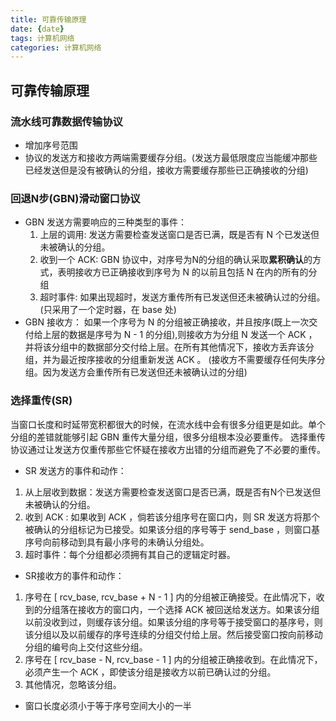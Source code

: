 ```yaml
---
title: 可靠传输原理
date: {date}
tags: 计算机网络
categories: 计算机网络
---
```

## 可靠传输原理

### 流水线可靠数据传输协议

- 增加序号范围
- 协议的发送方和接收方两端需要缓存分组。(发送方最低限度应当能缓冲那些已经发送但是没有被确认的分组，接收方需要缓存那些已正确接收的分组)

### 回退N步(GBN)滑动窗口协议

- GBN 发送方需要响应的三种类型的事件：
  1. 上层的调用: 发送方需要检查发送窗口是否已满，既是否有 N 个已发送但未被确认的分组。
  2. 收到一个 ACK: GBN 协议中，对序号为N的分组的确认采取**累积确认**的方式，表明接收方已正确接收到序号为 N 的以前且包括 N 在内的所有的分组
  3. 超时事件: 如果出现超时，发送方重传所有已发送但还未被确认过的分组。(只采用了一个定时器，在 base 处)
- GBN 接收方：
  如果一个序号为 N 的分组被正确接收，并且按序(既上一次交付给上层的数据是序号为 N - 1 的分组),则接收方为分组 N 发送一个 ACK ，并将该分组中的数据部分交付给上层。在所有其他情况下，接收方丢弃该分组，并为最近按序接收的分组重新发送 ACK 。
  (接收方不需要缓存任何失序分组。因为发送方会重传所有已发送但还未被确认过的分组)

### 选择重传(SR)

当窗口长度和时延带宽积都很大的时候，在流水线中会有很多分组更是如此。单个分组的差错就能够引起 GBN 重传大量分组，很多分组根本没必要重传。
选择重传协议通过让发送方仅重传那些它怀疑在接收方出错的分组而避免了不必要的重传。

- SR 发送方的事件和动作：

1. 从上层收到数据：发送方需要检查发送窗口是否已满，既是否有N个已发送但未被确认的分组。
2. 收到 ACK : 如果收到 ACK ，倘若该分组序号在窗口内，则 SR 发送方将那个被确认的分组标记为已接受。如果该分组的序号等于 send_base ，则窗口基序号向前移动到具有最小序号的未确认分组处。
3. 超时事件：每个分组都必须拥有其自己的逻辑定时器。

- SR接收方的事件和动作：

1. 序号在 [ rcv_base, rcv_base + N - 1 ] 内的分组被正确接受。在此情况下，收到的分组落在接收方的窗口内，一个选择 ACK 被回送给发送方。如果该分组以前没收到过，则缓存该分组。如果该分组的序号等于接受窗口的基序号，则该分组以及以前缓存的序号连续的分组交付给上层。然后接受窗口按向前移动分组的编号向上交付这些分组。
2. 序号在 [ rcv_base - N, rcv_base - 1 ] 内的分组被正确接收到。在此情况下，必须产生一个 ACK ，即使该分组是接收方以前已确认过的分组。
3. 其他情况，忽略该分组。

- 窗口长度必须小于等于序号空间大小的一半